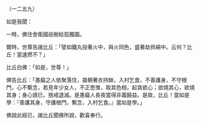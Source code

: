 （一二五九）

如是我聞：

一時，佛住舍衛國祇樹給孤獨園。

爾時，世尊告諸比丘：「譬如鐵丸投著火中，與火同色，盛著劫貝綿中。云何？比丘！當速燃不？」

比丘白佛：「如是，世尊！」

佛告比丘：「愚癡之人依聚落住，晨朝著衣持鉢，入村乞食，不善護身，不守根門，心不繫念，若見年少女人，不正思惟，取其色相，起貪欲心；欲燒其心，欲燒其身；身心燒已，捨戒退減。是愚癡人長夜當得非義饒益。是故，比丘！當如是學：『善護其身，守護根門，繫念，入村乞食。』當如是學。」

佛說此經已，諸比丘聞佛所說，歡喜奉行。



